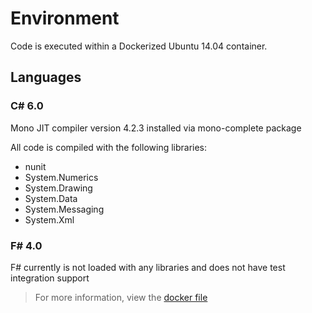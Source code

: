 # Environment

Code is executed within a Dockerized Ubuntu 14.04 container. 

## Languages

### C# 6.0

Mono JIT compiler version 4.2.3 installed via mono-complete package

All code is compiled with the following libraries:

- nunit
- System.Numerics
- System.Drawing
- System.Data
- System.Messaging
- System.Xml


### F# 4.0

F# currently is not loaded with any libraries and does not have test integration support

> For more information, view the [docker file](https://github.com/Codewars/codewars-runner-cli/blob/master/docker/dotnet.docker)
